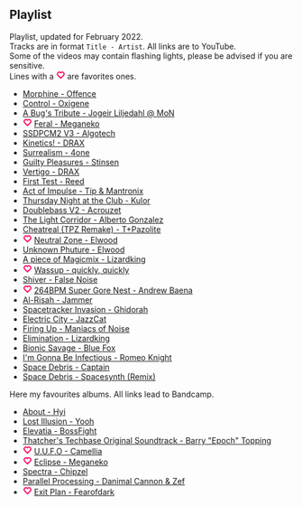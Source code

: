 ## Playlist

Playlist, updated for February 2022.  
Tracks are in format `Title - Artist`. All links are to YouTube.  
Some of the videos may contain flashing lights, please be advised if you are sensitive.  
Lines with a <svg xmlns="http://www.w3.org/2000/svg" class="icon icon-tabler icon-tabler-heart" width="16" height="16" viewBox="0 0 24 24" stroke-width="3" stroke="#fd0061" fill="none" stroke-linecap="round" stroke-linejoin="round"><path stroke="none" d="M0 0h24v24H0z" fill="none"/><path d="M19.5 13.572l-7.5 7.428l-7.5 -7.428m0 0a5 5 0 1 1 7.5 -6.566a5 5 0 1 1 7.5 6.572" /></svg> are favorites ones.

 - [Morphine - Offence](https://youtu.be/6yeKDhUDgcI)
 - [Control - Oxigene](https://youtu.be/7VEhwRibG6E)
 - [A Bug's Tribute - Jogeir Liljedahl @ MoN](https://youtu.be/dy6T2_LMPow)
 - <svg xmlns="http://www.w3.org/2000/svg" class="icon icon-tabler icon-tabler-heart" width="16" height="16" viewBox="0 0 24 24" stroke-width="3" stroke="#fd0061" fill="none" stroke-linecap="round" stroke-linejoin="round"><path stroke="none" d="M0 0h24v24H0z" fill="none"/><path d="M19.5 13.572l-7.5 7.428l-7.5 -7.428m0 0a5 5 0 1 1 7.5 -6.566a5 5 0 1 1 7.5 6.572" /></svg> [Feral - Meganeko](https://youtu.be/VBqk62Yskzo)
 - [SSDPCM2 V3 - Algotech](https://youtu.be/RtJWCG_tsII)
 - [Kinetics! - DRAX](https://youtu.be/Rgv5Ja1iBXI)
 - [Surrealism - 4one](https://youtu.be/sDqSpOoBRh4)
 - [Guilty Pleasures - Stinsen](https://youtu.be/9y3Za_HcgEI)
 - [Vertigo - DRAX](https://youtu.be/vRli0CMRCTg)
 - [First Test - Reed](https://youtu.be/0BYXNZXxi5c)
 - [Act of Impulse - Tip & Mantronix](https://youtu.be/XIyD65BLgcI)
 - [Thursday Night at the Club - Kulor](https://youtu.be/IUr7Y-SbA98)
 - [Doublebass V2 - Acrouzet](https://youtu.be/9Y71FkY5reA)
 - [The Light Corridor - Alberto Gonzalez](https://youtu.be/md-jFD7Vma8)
 - [Cheatreal (TPZ Remake) - T+Pazolite](https://youtu.be/3hPfbnCSp3s)
 - <svg xmlns="http://www.w3.org/2000/svg" class="icon icon-tabler icon-tabler-heart" width="16" height="16" viewBox="0 0 24 24" stroke-width="3" stroke="#fd0061" fill="none" stroke-linecap="round" stroke-linejoin="round"><path stroke="none" d="M0 0h24v24H0z" fill="none"/><path d="M19.5 13.572l-7.5 7.428l-7.5 -7.428m0 0a5 5 0 1 1 7.5 -6.566a5 5 0 1 1 7.5 6.572" /></svg> [Neutral Zone - Elwood](https://youtu.be/nLI7jrlvvDc)
 - [Unknown Phuture - Elwood](https://youtu.be/RsEXPQnRAfI)
 - [A piece of Magicmix - Lizardking](https://youtu.be/R9yLJoD2hz8)
 - <svg xmlns="http://www.w3.org/2000/svg" class="icon icon-tabler icon-tabler-heart" width="16" height="16" viewBox="0 0 24 24" stroke-width="3" stroke="#fd0061" fill="none" stroke-linecap="round" stroke-linejoin="round"><path stroke="none" d="M0 0h24v24H0z" fill="none"/><path d="M19.5 13.572l-7.5 7.428l-7.5 -7.428m0 0a5 5 0 1 1 7.5 -6.566a5 5 0 1 1 7.5 6.572" /></svg> [Wassup - quickly, quickly](https://youtu.be/9MtuKL53bvg) 
 - [Shiver - False Noise](https://youtu.be/LD7cQX41Xls)
 - <svg xmlns="http://www.w3.org/2000/svg" class="icon icon-tabler icon-tabler-heart" width="16" height="16" viewBox="0 0 24 24" stroke-width="3" stroke="#fd0061" fill="none" stroke-linecap="round" stroke-linejoin="round"><path stroke="none" d="M0 0h24v24H0z" fill="none"/><path d="M19.5 13.572l-7.5 7.428l-7.5 -7.428m0 0a5 5 0 1 1 7.5 -6.566a5 5 0 1 1 7.5 6.572" /></svg> [264BPM Super Gore Nest - Andrew Baena](https://youtu.be/Is7W5m_ug7E)
 - [Al-Risah - Jammer](https://youtu.be/OPizgLXuHG8)
 - [Spacetracker Invasion - Ghidorah](https://youtu.be/SELHXDtg0aY)
 - [Electric City - JazzCat](https://youtu.be/Nr2SD-mFRps)
 - [Firing Up - Maniacs of Noise](https://youtu.be/KJEV6PhQEmk)
 - [Elimination - Lizardking](https://youtu.be/J612hD4tcqI)
 - [Bionic Savage - Blue Fox](https://youtu.be/NRrLa3LOaow)
 - [I'm Gonna Be Infectious - Romeo Knight](https://youtu.be/Xz0h4S3Jn-I)
 - [Space Debris - Captain](https://youtu.be/QancbuzfAs8)
 - [Space Debris - Spacesynth (Remix)](https://youtu.be/1sw7iT7C_wI)


Here my favourites albums. All links lead to Bandcamp.

 - [About - Hyi](https://halleylabs.com/album/about)
 - [Lost Illusion - Yooh](https://yoohsic-roomz.bandcamp.com/track/lost-illusion)
 - [Elevatia - BossFight](https://bossfightmusic.bandcamp.com/track/elevatia)
 - [Thatcher's Techbase Original Soundtrack - Barry "Epoch" Topping](https://nostoppingepoch.bandcamp.com/album/thatchers-techbase-original-soundtrack)
 - <svg xmlns="http://www.w3.org/2000/svg" class="icon icon-tabler icon-tabler-heart" width="16" height="16" viewBox="0 0 24 24" stroke-width="3" stroke="#fd0061" fill="none" stroke-linecap="round" stroke-linejoin="round"><path stroke="none" d="M0 0h24v24H0z" fill="none"/><path d="M19.5 13.572l-7.5 7.428l-7.5 -7.428m0 0a5 5 0 1 1 7.5 -6.566a5 5 0 1 1 7.5 6.572" /></svg> [U.U.F.O - Camellia](https://cametek.bandcamp.com/album/u-u-f-o)
 - <svg xmlns="http://www.w3.org/2000/svg" class="icon icon-tabler icon-tabler-heart" width="16" height="16" viewBox="0 0 24 24" stroke-width="3" stroke="#fd0061" fill="none" stroke-linecap="round" stroke-linejoin="round"><path stroke="none" d="M0 0h24v24H0z" fill="none"/><path d="M19.5 13.572l-7.5 7.428l-7.5 -7.428m0 0a5 5 0 1 1 7.5 -6.566a5 5 0 1 1 7.5 6.572" /></svg> [Eclipse - Meganeko](https://meganeko.bandcamp.com/album/eclipse)
 - [Spectra - Chipzel](https://chipzel.co.uk/album/spectra)
 - [Parallel Processing - Danimal Cannon & Zef](https://danimalcannon.bandcamp.com/album/parallel-processing)
 - <svg xmlns="http://www.w3.org/2000/svg" class="icon icon-tabler icon-tabler-heart" width="16" height="16" viewBox="0 0 24 24" stroke-width="3" stroke="#fd0061" fill="none" stroke-linecap="round" stroke-linejoin="round"><path stroke="none" d="M0 0h24v24H0z" fill="none"/><path d="M19.5 13.572l-7.5 7.428l-7.5 -7.428m0 0a5 5 0 1 1 7.5 -6.566a5 5 0 1 1 7.5 6.572" /></svg> [Exit Plan - Fearofdark](https://fearofdark.bandcamp.com/album/exit-plan)
